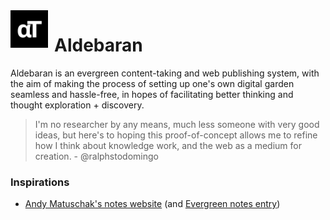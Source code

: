 <img align="left" height="60px" style="margin-right: 10px" src="public/logo.png">

# Aldebaran


Aldebaran is an evergreen content-taking and web publishing system, with the aim of making the process of setting up one's own digital garden seamless and hassle-free, in hopes of facilitating better thinking and thought exploration + discovery.

> I'm no researcher by any means, much less someone with very good ideas, but here's to hoping this proof-of-concept allows me to refine how I think about knowledge work, and the web as a medium for creation. - @ralphstodomingo

### Inspirations
- [Andy Matuschak's notes website](https://notes.andymatuschak.org/) (and [Evergreen notes entry](https://notes.andymatuschak.org/Evergreen_notes))